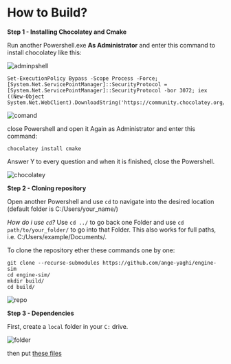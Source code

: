 # How to Build?

**Step 1 - Installing Chocolatey and Cmake**

Run another Powershell.exe **As Administrator** and enter this command to install chocolatey like this:

![adminpshell](https://cdn.discordapp.com/attachments/794975038616895488/1008036672736342086/unknown.png)
```
Set-ExecutionPolicy Bypass -Scope Process -Force; [System.Net.ServicePointManager]::SecurityProtocol = [System.Net.ServicePointManager]::SecurityProtocol -bor 3072; iex ((New-Object System.Net.WebClient).DownloadString('https://community.chocolatey.org/install.ps1'))
```
![comand](https://cdn.discordapp.com/attachments/794975038616895488/1008037125448548402/unknown.png)

close Powershell and open it Again as Administrator and enter this command:
```
chocolatey install cmake
```
Answer Y to every question and when it is finished, close the Powershell.

![chocolatey](https://cdn.discordapp.com/attachments/794975038616895488/1008037498640928868/unknown.png)

**Step 2 - Cloning repository**

Open another Powershell and use `cd` to navigate into the desired location (default folder is C:/Users/your_name/)

*How do i use `cd`?*
Use `cd ../` to go back one Folder and use `cd path/to/your_folder/` to go into that Folder. This also works for full paths, i.e. C:/Users/example/Documents/.

To clone the repository ether these commands one by one:
```
git clone --recurse-submodules https://github.com/ange-yaghi/engine-sim
cd engine-sim/
mkdir build/
cd build/
```
![repo](https://cdn.discordapp.com/attachments/794975038616895488/1008038407362064404/unknown.png)

**Step 3 - Dependencies**

First, create a `local` folder in your `C:` drive.

![folder](https://cdn.discordapp.com/attachments/794975038616895488/1008038688393015326/unknown.png)

then put [these files]()

